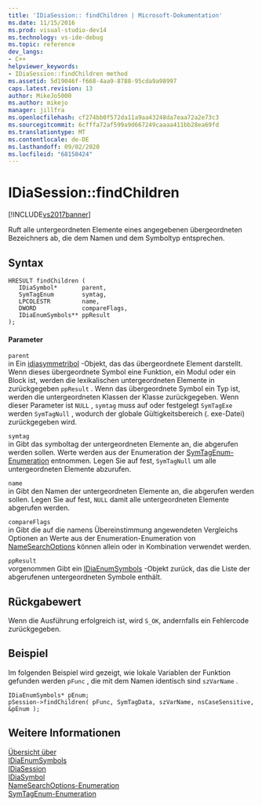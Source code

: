 ```yaml
---
title: 'IDiaSession:: findChildren | Microsoft-Dokumentation'
ms.date: 11/15/2016
ms.prod: visual-studio-dev14
ms.technology: vs-ide-debug
ms.topic: reference
dev_langs:
- C++
helpviewer_keywords:
- IDiaSession::findChildren method
ms.assetid: 5d19046f-f668-4aa9-8788-95cda9a98997
caps.latest.revision: 13
author: MikeJo5000
ms.author: mikejo
manager: jillfra
ms.openlocfilehash: cf274bb0f572da11a9aa43248da7eaa72a2e73c3
ms.sourcegitcommit: 6cfffa72af599a9d667249caaaa411bb28ea69fd
ms.translationtype: MT
ms.contentlocale: de-DE
ms.lasthandoff: 09/02/2020
ms.locfileid: "68150424"
---
```

# <a name="idiasessionfindchildren"></a>IDiaSession::findChildren
[!INCLUDE[vs2017banner](../../includes/vs2017banner.md)]

Ruft alle untergeordneten Elemente eines angegebenen übergeordneten Bezeichners ab, die dem Namen und dem Symboltyp entsprechen.  
  
## <a name="syntax"></a>Syntax  
  
```cpp#  
HRESULT findChildren (   
   IDiaSymbol*       parent,  
   SymTagEnum        symtag,  
   LPCOLESTR         name,  
   DWORD             compareFlags,  
   IDiaEnumSymbols** ppResult  
);  
```  
  
#### <a name="parameters"></a>Parameter  
 `parent`  
 in Ein [idiasymmetribol](../../debugger/debug-interface-access/idiasymbol.md) -Objekt, das das übergeordnete Element darstellt. Wenn dieses übergeordnete Symbol eine Funktion, ein Modul oder ein Block ist, werden die lexikalischen untergeordneten Elemente in zurückgegeben `ppResult` . Wenn das übergeordnete Symbol ein Typ ist, werden die untergeordneten Klassen der Klasse zurückgegeben. Wenn dieser Parameter ist `NULL` , `symtag` muss auf oder festgelegt `SymTagExe` werden `SymTagNull` , wodurch der globale Gültigkeitsbereich (. exe-Datei) zurückgegeben wird.  
  
 `symtag`  
 in Gibt das symboltag der untergeordneten Elemente an, die abgerufen werden sollen. Werte werden aus der Enumeration der [SymTagEnum-Enumeration](../../debugger/debug-interface-access/symtagenum.md) entnommen. Legen Sie auf fest, `SymTagNull` um alle untergeordneten Elemente abzurufen.  
  
 `name`  
 in Gibt den Namen der untergeordneten Elemente an, die abgerufen werden sollen. Legen Sie auf fest, `NULL` damit alle untergeordneten Elemente abgerufen werden.  
  
 `compareFlags`  
 in Gibt die auf die namens Übereinstimmung angewendeten Vergleichs Optionen an Werte aus der Enumeration-Enumeration von [NameSearchOptions](../../debugger/debug-interface-access/namesearchoptions.md) können allein oder in Kombination verwendet werden.  
  
 `ppResult`  
 vorgenommen Gibt ein [IDiaEnumSymbols](../../debugger/debug-interface-access/idiaenumsymbols.md) -Objekt zurück, das die Liste der abgerufenen untergeordneten Symbole enthält.  
  
## <a name="return-value"></a>Rückgabewert  
 Wenn die Ausführung erfolgreich ist, wird `S_OK`, andernfalls ein Fehlercode zurückgegeben.  
  
## <a name="example"></a>Beispiel  
 Im folgenden Beispiel wird gezeigt, wie lokale Variablen der Funktion gefunden werden `pFunc` , die mit dem Namen identisch sind `szVarName` .  
  
```cpp#  
IDiaEnumSymbols* pEnum;  
pSession->findChildren( pFunc, SymTagData, szVarName, nsCaseSensitive, &pEnum );  
```  
  
## <a name="see-also"></a>Weitere Informationen  
 [Übersicht über](../../debugger/debug-interface-access/overview-debug-interface-access-sdk.md)   
 [IDiaEnumSymbols](../../debugger/debug-interface-access/idiaenumsymbols.md)   
 [IDiaSession](../../debugger/debug-interface-access/idiasession.md)   
 [IDiaSymbol](../../debugger/debug-interface-access/idiasymbol.md)   
 [NameSearchOptions-Enumeration](../../debugger/debug-interface-access/namesearchoptions.md)   
 [SymTagEnum-Enumeration](../../debugger/debug-interface-access/symtagenum.md)
